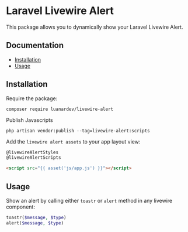 # Laravel Livewire Alert

This package allows you to dynamically show your Laravel Livewire Alert.

## Documentation

- [Installation](#installation)
- [Usage](#usage)


## Installation

Require the package:

```console
composer require luanardev/livewire-alert
```
Publish Javascripts
```console
php artisan vendor:publish --tag=livewire-alert:scripts
```

Add the `livewire alert assets` to your app layout view:

```html
@livewireAlertStyles
@livewireAlertScripts

<script src="{{ asset('js/app.js') }}"></script>
```

## Usage

Show an alert by calling either `toastr` or `alert` method in any livewire component:

```php
toastr($message, $type)
alert($message, $type)
```

